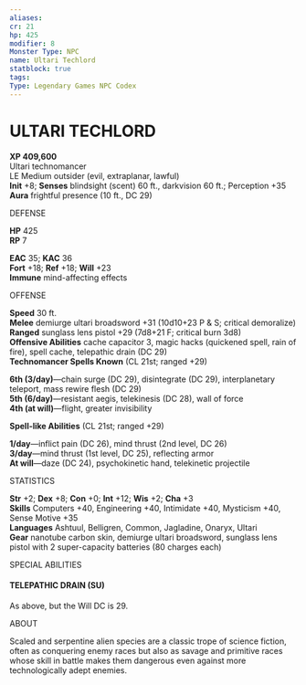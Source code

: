```yaml
---
aliases: 
cr: 21
hp: 425
modifier: 8
Monster Type: NPC
name: Ultari Techlord
statblock: true
tags: 
Type: Legendary Games NPC Codex
---
```

# ULTARI TECHLORD
**XP 409,600**  
Ultari technomancer  
LE Medium outsider (evil, extraplanar, lawful)  
**Init** +8; **Senses** blindsight (scent) 60 ft., darkvision 60 ft.; Perception +35  
**Aura** frightful presence (10 ft., DC 29)

DEFENSE

**HP** 425  
**RP** 7

**EAC** 35; **KAC** 36  
**Fort** +18; **Ref** +18; **Will** +23  
**Immune** mind-affecting effects

OFFENSE

**Speed** 30 ft.  
**Melee** demiurge ultari broadsword +31 (10d10+23 P & S; critical demoralize)  
**Ranged** sunglass lens pistol +29 (7d8+21 F; critical burn 3d8)  
**Offensive Abilities** cache capacitor 3, magic hacks (quickened spell, rain of fire), spell cache, telepathic drain (DC 29)  
**Technomancer Spells Known** (CL 21st; ranged +29)

**6th (3/day)**—chain surge (DC 29), disintegrate (DC 29), interplanetary teleport, mass rewire flesh (DC 29)  
**5th (6/day)**—resistant aegis, telekinesis (DC 28), wall of force  
**4th (at will)**—flight, greater invisibility

**Spell-like Abilities** (CL 21st; ranged +29)

**1/day**—inflict pain (DC 26), mind thrust (2nd level, DC 26)  
**3/day**—mind thrust (1st level, DC 25), reflecting armor  
**At will**—daze (DC 24), psychokinetic hand, telekinetic projectile

STATISTICS

**Str** +2; **Dex** +8; **Con** +0; **Int** +12; **Wis** +2; **Cha** +3  
**Skills** Computers +40, Engineering +40, Intimidate +40, Mysticism +40, Sense Motive +35  
**Languages** Ashtuul, Belligren, Common, Jagladine, Onaryx, Ultari  
**Gear** nanotube carbon skin, demiurge ultari broadsword, sunglass lens pistol with 2 super-capacity batteries (80 charges each)

SPECIAL ABILITIES

#### TELEPATHIC DRAIN (SU)

As above, but the Will DC is 29.

ABOUT

Scaled and serpentine alien species are a classic trope of science fiction, often as conquering enemy races but also as savage and primitive races whose skill in battle makes them dangerous even against more technologically adept enemies.
